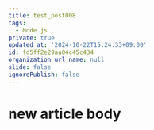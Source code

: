 ```yaml
---
title: test_post008
tags:
  - Node.js
private: true
updated_at: '2024-10-22T15:24:33+09:00'
id: fd5ff2e29aa04c45c434
organization_url_name: null
slide: false
ignorePublish: false
---
```

# new article body
